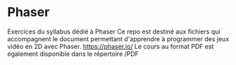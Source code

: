 # Phaser
Exercices du syllabus dédié à Phaser
Ce repo est destiné aux fichiers qui accompagnent le document permettant d'apprendre à programmer des jeux vidéo en 2D avec Phaser.
https://phaser.io/
Le cours au format PDF est également disponible dans le répertoire /PDF
